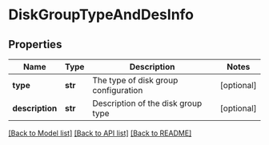 # DiskGroupTypeAndDesInfo

## Properties
Name | Type | Description | Notes
------------ | ------------- | ------------- | -------------
**type** | **str** | The type of disk group configuration | [optional] 
**description** | **str** | Description of the disk group type | [optional] 

[[Back to Model list]](../README.md#documentation-for-models) [[Back to API list]](../README.md#documentation-for-api-endpoints) [[Back to README]](../README.md)

